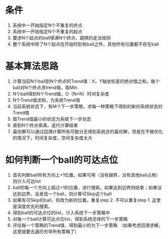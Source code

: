 # 条件
1. 系统中一开始指定N个不重复的终点
2. 系统中一开始指定N个不重复的起点
3. 要求N个起点的ball填满N个终点，跳棋的走法规则
4. 整个系统中除了N个起点在开始时刻有ball之外，其他所有位置都不存在ball

# 基本算法思路
1. 计算当前N个ball到N个终点的Trend值：X，Y轴坐标差的绝对值之和。每个ball对N个终点求trend值，取Min
2. N个ball得到N个Trend值，O（N*N）时间复杂度
3. N个Trend值求和，为系统Trend值
4. 当前系统状态下，有M个下一步策略，求每一种策略下得到的新的系统状态的Trend值
5. 取Trend值最小的状态为系统下一步状态
6. 直到N个终点填满，迭代计算结束
7. 最优解可以通过回溯计算所有可能分支得到系统总的最优解，但是在不做优化的情况下，时间复杂度，空间复杂度太大



# 如何判断一个ball的可达点位
1. 首先判断ball所有方向上+1位置，如果可用（没有越界，没有其他ball占用）则计入可达list
2. ball的每一个方向上超过+1的位置，进行搜索。如果达到边界则结束；如果没达到边界，且发现一个ball，则计算可Skip这个ball
3. 如果有可Skip的ball，则改为新的位置，重复step 2. 不可以重复step 1. 这里是深度优先的搜索。
4. 得到ball的可达点位的list，计入系统下一步策略中
5. 对每一个ball计算可达点位list，得到系统总体的下一步策略
6. 评估每一个策略的Trend值，得到最小的为下一步策略 （如果考虑回溯求解，这里就要去遍历穷举所有策略了）








